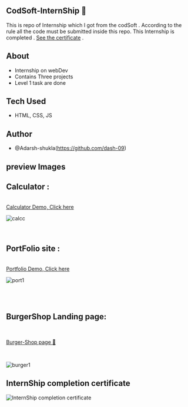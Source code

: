 ## CodSoft-InternShip 📛
This is repo of Internship which I got from the codSoft . According to the rule all the code must be submitted inside this repo. This Internship is completed . [See the certificate]() .

## About 
- Internship on webDev
- Contains Three projects
- Level 1 task are done
## Tech Used
- HTML, CSS, JS
## Author
- @Adarsh-shukla(https://github.com/dash-09)
## preview Images 
## Calculator : 
<br>
<a href="https://code-soft-internship-portfolio.vercel.app/" target="_blank">Calculator Demo, Click here</a>
<br>

![calcc](https://github.com/dash-09/CodSoft-InternShip/assets/74849401/5b8b0a95-ef70-426d-b6ff-67b24720f269)

<br>

## PortFolio site : 
<br>
<a href="https://code-soft-internship-portfolio.vercel.app/" target="_blank">Portfolio Demo, Click here</a>
<br>

![port1](https://github.com/dash-09/CodSoft-InternShip/assets/74849401/1cc9c216-4ad7-4986-85c9-e557565af678)
 
<br>
<br>

## BurgerShop Landing page:
<br>

<a href="https://cod-soft-intern-ship-burger-shop.vercel.app/" target="_blank">Burger-Shop page 🔗</a>


<br>

![burger1](https://github.com/dash-09/CodSoft-InternShip/assets/74849401/73322b56-dbc4-4e3f-ad5e-1959795a810a)



## InternShip completion certificate 

![InternShip completion certificate](https://github.com/dash-09/CodSoft-InternShip/assets/74849401/01c7021f-5f9b-4759-89eb-1306cc391c9e)

